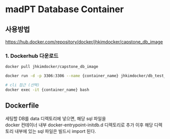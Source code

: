 # madPT Database Container

## 사용방법
https://hub.docker.com/repository/docker/jhkimdocker/capstone_db_image

### 1. Dockerhub 다운로드

```bash
docker pull jhkimdocker/capstone_db_image

docker run -d -p 3306:3306 --name {container_name} jhkimdocker/db_test_image

# cli 접근 (선택)
docker exec -it {container_name} bash
```

## Dockerfile
세팅할 DB를 data 디렉토리에 넣으면, 해당 sql 파일을  
docker 컨테이너 내부 docker-entrypoint-initdb.d 디렉토리로 추가
이후 해당 디렉토리 내부에 있는 sql 파일은 빌드시 import 된다.

